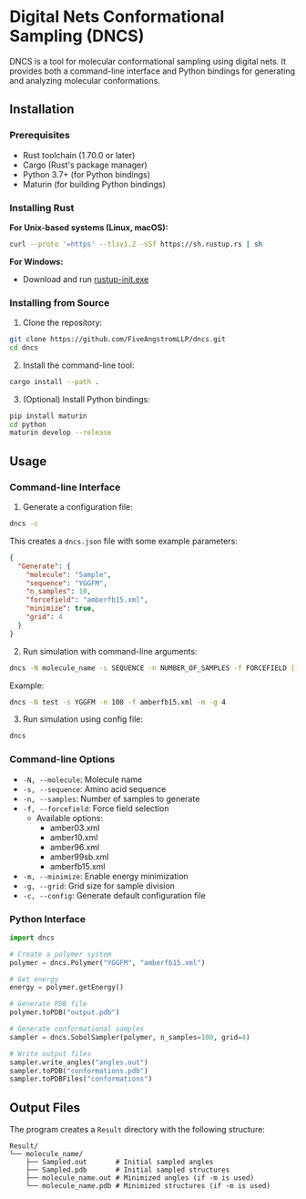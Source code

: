 # Digital Nets Conformational Sampling (DNCS)

DNCS is a tool for molecular conformational sampling using digital nets. It provides both a command-line interface and Python bindings for generating and analyzing molecular conformations.

## Installation

### Prerequisites

- Rust toolchain (1.70.0 or later)
- Cargo (Rust's package manager)
- Python 3.7+ (for Python bindings)
- Maturin (for building Python bindings)

### Installing Rust

**For Unix-based systems (Linux, macOS):**
```bash
curl --proto '=https' --tlsv1.2 -sSf https://sh.rustup.rs | sh
```

**For Windows:**
- Download and run [rustup-init.exe](https://rustup.rs)


### Installing from Source

1. Clone the repository:
```bash
git clone https://github.com/FiveAngstromLLP/dncs.git
cd dncs
```

2. Install the command-line tool:
```bash
cargo install --path .
```

3. (Optional) Install Python bindings:
```bash
pip install maturin
cd python
maturin develop --release
```

## Usage

### Command-line Interface

1. Generate a configuration file:
```bash
dncs -c
```
This creates a `dncs.json` file with some example parameters:
```json
{
  "Generate": {
    "molecule": "Sample",
    "sequence": "YGGFM",
    "n_samples": 10,
    "forcefield": "amberfb15.xml",
    "minimize": true,
    "grid": 4
  }
}
```

2. Run simulation with command-line arguments:
```bash
dncs -N molecule_name -s SEQUENCE -n NUMBER_OF_SAMPLES -f FORCEFIELD [-m] [-g GRID_SIZE]
```

Example:
```bash
dncs -N test -s YGGFM -n 100 -f amberfb15.xml -m -g 4
```

3. Run simulation using config file:
```bash
dncs
```

### Command-line Options

- `-N, --molecule`: Molecule name
- `-s, --sequence`: Amino acid sequence
- `-n, --samples`: Number of samples to generate
- `-f, --forcefield`: Force field selection
  - Available options:
    - amber03.xml
    - amber10.xml
    - amber96.xml
    - amber99sb.xml
    - amberfb15.xml
- `-m, --minimize`: Enable energy minimization
- `-g, --grid`: Grid size for sample division
- `-c, --config`: Generate default configuration file

### Python Interface

```python
import dncs

# Create a polymer system
polymer = dncs.Polymer("YGGFM", "amberfb15.xml")

# Get energy
energy = polymer.getEnergy()

# Generate PDB file
polymer.toPDB("output.pdb")

# Generate conformational samples
sampler = dncs.SobolSampler(polymer, n_samples=100, grid=4)

# Write output files
sampler.write_angles("angles.out")
sampler.toPDB("conformations.pdb")
sampler.toPDBFiles("conformations")
```

## Output Files

The program creates a `Result` directory with the following structure:
```
Result/
└── molecule_name/
    ├── Sampled.out       # Initial sampled angles
    ├── Sampled.pdb       # Initial sampled structures
    ├── molecule_name.out # Minimized angles (if -m is used)
    └── molecule_name.pdb # Minimized structures (if -m is used)
```
